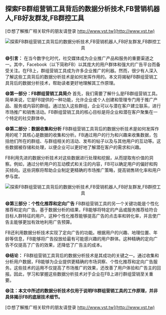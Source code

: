 ## **探索FB群组营销工具背后的数据分析技术,FB营销机器人,FB好友群发,FB群控工具**

[😍想了解推广相关软件的朋友请登录 http://www.vst.tw](http://www.vst.tw)

 <center><img src="https://vst.tw/MP4/tuiguang/png/5.png" alt="探索FB群组营销工具背后的数据分析技术,FB营销机器人,FB好友群发,FB群控工具"></center>

**😄引言：**
在当今数字化时代，社交媒体成为企业推广产品和服务的重要渠道之一。其中，Facebook（以下简称FB）以其庞大的用户群体和强大的广告平台而备受关注。在FB上，群组营销工具成为许多企业推广的利器。然而，很少有人深入了解这些工具背后的数据分析技术是如何发挥作用的。本文将揭秘FB群组营销工具背后的数据分析技术，帮助读者更好地理解其工作原理。

**😄第一部分：FB群组营销工具简介**
首先，我们需要了解什么是FB群组营销工具。简单来说，它是FB提供的一种功能，允许企业或个人创建和管理专门用于推广产品、服务或内容的群组。通过加入这些群组，企业可以与潜在客户建立联系，进行市场推广和销售活动。FB群组营销工具的核心目标是将企业和潜在客户聚集在一个特定的社交群体中。

**😄第二部分：数据收集和分析**
FB群组营销工具背后的数据分析技术是如何发挥作用的呢？其核心是数据的收集和分析。FB通过用户的行为和兴趣来收集数据，包括他们所在的群组、与群组相关的活动、发布的帖子以及与其他用户的互动等。这些数据被存储和处理，以便企业可以更好地了解潜在客户的需求和兴趣。

FB利用先进的数据分析技术对这些数据进行处理和挖掘，从而提取有价值的洞察。例如，通过分析用户的互动模式和关注的内容，FB可以确定用户的偏好和购买倾向。这些洞察将帮助企业制定更精确的市场推广策略，提高销售转化率和用户参与度。

 <center><img src="https://vst.tw/MP4/tuiguang/png/2.png" alt="探索FB群组营销工具背后的数据分析技术,FB营销机器人,FB好友群发,FB群控工具"></center>

**😄第三部分：个性化推荐和定向广告**
FB群组营销工具的另一个关键功能是个性化推荐和定向广告。基于数据分析的结果，FB能够将特定的产品或服务推荐给符合目标人群特征的用户。这种个性化推荐能够提高广告的点击率和转化率，并且使广告主能够更加有效地利用广告预算。

FB还利用数据分析技术实现了定向广告的功能。根据用户的兴趣、地理位置、年龄等信息，FB能够将广告投放给最有可能感兴趣的用户群体。这种精确的定向广告不仅提高了广告的效果，还降低了广告主的成本。

**😄结论：**
FB群组营销工具背后的数据分析技术是其成功的关键之一。通过收集和分析用户数据，FB能够为企业提供更精确的市场洞察、个性化推荐和定向广告服务。这些技术的运用不仅提高了市场推广的效果，还改善了用户体验和广告主的回报。因此，学习和掌握这些数据分析技术对于企业在FB上进行群组营销至关重要。

**😄注：本文中所述的数据分析技术仅用于说明FB群组营销工具的工作原理，并非具体揭示FB的底层技术细节。**

[😍想了解推广相关软件的朋友请登录 http://www.vst.tw](http://www.vst.tw)



